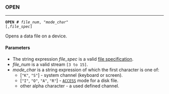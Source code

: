 ### OPEN
***
<code><b>OPEN #</b> <var>file_num</var>, "<var>mode_char</var>" [,<var>file_spec</var>]</code>

Opens a data file on a device.

#### Parameters
* The string expression <var>file_spec</var> is a valid [file specification](#file-specification).
* <var>file_num</var> is a valid stream `[3 to 15]`.
* <var>mode_char</var> is a string expression of which the first character is one of:
  * [`"K"`, `"S"`] - system channel (keyboard or screen).
  * [`"I"`, `"O"`, `"A"`, `"R"`] - [`ACCESS`](ACCESS) mode for a disk file.
  * other alpha character - a used defined channel.